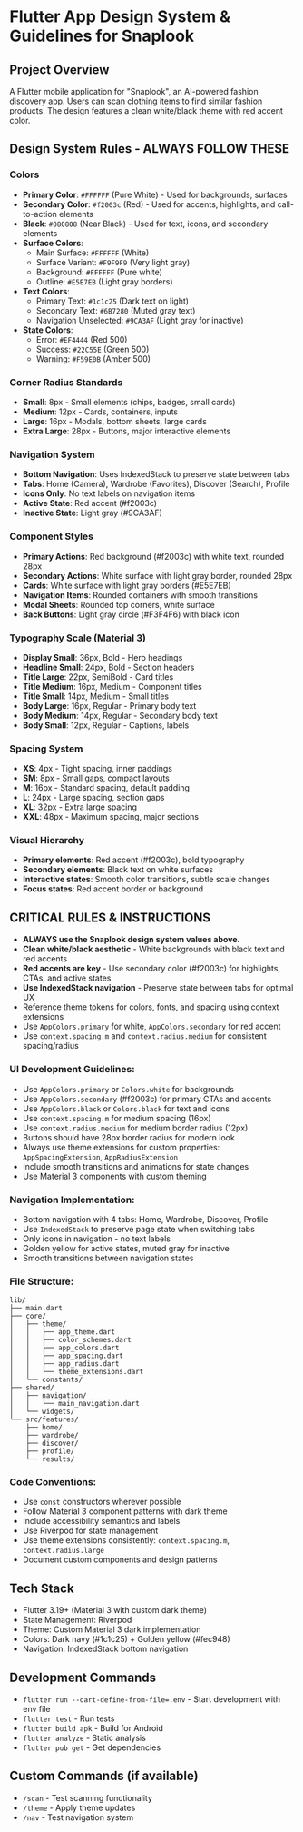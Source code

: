 # Flutter App Design System & Guidelines for Snaplook

## Project Overview
A Flutter mobile application for "Snaplook", an AI-powered fashion discovery app. Users can scan clothing items to find similar fashion products. The design features a clean white/black theme with red accent color.

## Design System Rules - ALWAYS FOLLOW THESE

### Colors
- **Primary Color**: `#FFFFFF` (Pure White) - Used for backgrounds, surfaces
- **Secondary Color**: `#f2003c` (Red) - Used for accents, highlights, and call-to-action elements
- **Black**: `#080808` (Near Black) - Used for text, icons, and secondary elements
- **Surface Colors**:
  - Main Surface: `#FFFFFF` (White)
  - Surface Variant: `#F9F9F9` (Very light gray)
  - Background: `#FFFFFF` (Pure white)
  - Outline: `#E5E7EB` (Light gray borders)
- **Text Colors**:
  - Primary Text: `#1c1c25` (Dark text on light)
  - Secondary Text: `#6B7280` (Muted gray text)
  - Navigation Unselected: `#9CA3AF` (Light gray for inactive)
- **State Colors**:
  - Error: `#EF4444` (Red 500)
  - Success: `#22C55E` (Green 500)
  - Warning: `#F59E0B` (Amber 500)

### Corner Radius Standards
- **Small**: 8px - Small elements (chips, badges, small cards)
- **Medium**: 12px - Cards, containers, inputs
- **Large**: 16px - Modals, bottom sheets, large cards
- **Extra Large**: 28px - Buttons, major interactive elements

### Navigation System
- **Bottom Navigation**: Uses IndexedStack to preserve state between tabs
- **Tabs**: Home (Camera), Wardrobe (Favorites), Discover (Search), Profile
- **Icons Only**: No text labels on navigation items
- **Active State**: Red accent (#f2003c)
- **Inactive State**: Light gray (#9CA3AF)

### Component Styles
- **Primary Actions**: Red background (#f2003c) with white text, rounded 28px
- **Secondary Actions**: White surface with light gray border, rounded 28px
- **Cards**: White surface with light gray borders (#E5E7EB)
- **Navigation Items**: Rounded containers with smooth transitions
- **Modal Sheets**: Rounded top corners, white surface
- **Back Buttons**: Light gray circle (#F3F4F6) with black icon

### Typography Scale (Material 3)
- **Display Small**: 36px, Bold - Hero headings
- **Headline Small**: 24px, Bold - Section headers
- **Title Large**: 22px, SemiBold - Card titles
- **Title Medium**: 16px, Medium - Component titles
- **Title Small**: 14px, Medium - Small titles
- **Body Large**: 16px, Regular - Primary body text
- **Body Medium**: 14px, Regular - Secondary body text
- **Body Small**: 12px, Regular - Captions, labels

### Spacing System
- **XS**: 4px - Tight spacing, inner paddings
- **SM**: 8px - Small gaps, compact layouts
- **M**: 16px - Standard spacing, default padding
- **L**: 24px - Large spacing, section gaps
- **XL**: 32px - Extra large spacing
- **XXL**: 48px - Maximum spacing, major sections

### Visual Hierarchy
- **Primary elements**: Red accent (#f2003c), bold typography
- **Secondary elements**: Black text on white surfaces
- **Interactive states**: Smooth color transitions, subtle scale changes
- **Focus states**: Red accent border or background

## CRITICAL RULES & INSTRUCTIONS
- **ALWAYS use the Snaplook design system values above.**
- **Clean white/black aesthetic** - White backgrounds with black text and red accents
- **Red accents are key** - Use secondary color (#f2003c) for highlights, CTAs, and active states
- **Use IndexedStack navigation** - Preserve state between tabs for optimal UX
- Reference theme tokens for colors, fonts, and spacing using context extensions
- Use `AppColors.primary` for white, `AppColors.secondary` for red accent
- Use `context.spacing.m` and `context.radius.medium` for consistent spacing/radius

### UI Development Guidelines:
- Use `AppColors.primary` or `Colors.white` for backgrounds
- Use `AppColors.secondary` (#f2003c) for primary CTAs and accents
- Use `AppColors.black` or `Colors.black` for text and icons
- Use `context.spacing.m` for medium spacing (16px)
- Use `context.radius.medium` for medium border radius (12px)
- Buttons should have 28px border radius for modern look
- Always use theme extensions for custom properties: `AppSpacingExtension`, `AppRadiusExtension`
- Include smooth transitions and animations for state changes
- Use Material 3 components with custom theming

### Navigation Implementation:
- Bottom navigation with 4 tabs: Home, Wardrobe, Discover, Profile
- Use `IndexedStack` to preserve page state when switching tabs
- Only icons in navigation - no text labels
- Golden yellow for active states, muted gray for inactive
- Smooth transitions between navigation states

### File Structure:
```
lib/
├── main.dart
├── core/
│   ├── theme/
│   │   ├── app_theme.dart
│   │   ├── color_schemes.dart
│   │   ├── app_colors.dart
│   │   ├── app_spacing.dart
│   │   ├── app_radius.dart
│   │   └── theme_extensions.dart
│   └── constants/
├── shared/
│   ├── navigation/
│   │   └── main_navigation.dart
│   └── widgets/
└── src/features/
    ├── home/
    ├── wardrobe/
    ├── discover/
    ├── profile/
    └── results/
```

### Code Conventions:
- Use `const` constructors wherever possible
- Follow Material 3 component patterns with dark theme
- Include accessibility semantics and labels
- Use Riverpod for state management
- Use theme extensions consistently: `context.spacing.m`, `context.radius.large`
- Document custom components and design patterns

## Tech Stack
- Flutter 3.19+ (Material 3 with custom dark theme)
- State Management: Riverpod
- Theme: Custom Material 3 dark implementation
- Colors: Dark navy (#1c1c25) + Golden yellow (#fec948)
- Navigation: IndexedStack bottom navigation

## Development Commands
- `flutter run --dart-define-from-file=.env` - Start development with env file
- `flutter test` - Run tests
- `flutter build apk` - Build for Android
- `flutter analyze` - Static analysis
- `flutter pub get` - Get dependencies

## Custom Commands (if available)
- `/scan` - Test scanning functionality
- `/theme` - Apply theme updates
- `/nav` - Test navigation system